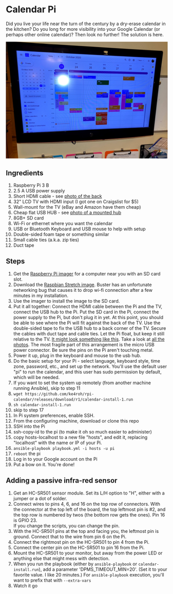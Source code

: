 # Calendar Pi
Did you live your life near the turn of the century by a dry-erase 
calendar in the kitchen?  Do you long for more visibility into your 
Google Calendar (or perhaps other online calendar)?  Then look no 
further!  The solution is here.

![Photo of the finished product mounted on a wall near clipboards, dry-erase, and files.](photos/Overview.jpg)

## Ingredients
1. Raspberry Pi 3 B
2. 2.5 A USB power supply
3. Short HDMI cable - see [photo of the back](photos/Back.jpg)
4. 32" LCD TV with HDMI input (I got one on Craigslist for $5)
5. Wall-mount for the TV (eBay and Amazon have them cheap)
6. Cheap flat USB HUB - see [photo of a mounted hub](photos/USBHub.jpg)
7. 8GB+ SD card
8. Wi-Fi or ethernet where you want the calendar
9. USB or Bluetooth Keyboard and USB mouse to help with setup
10. Double-sided foam tape or something similar
11. Small cable ties (a.k.a. zip ties) 
12. Duct tape

## Steps
1. Get the [Raspberry Pi imager](https://www.raspberrypi.org/downloads/) for a computer near you with an SD card slot.
2. Download the [Raspbian Stretch image](https://downloads.raspberrypi.org/raspbian_full/images/raspbian_full-2019-04-09/). 
Buster has an unfortunate networking bug that causes it to drop wi-fi connection after a few minutes in my installation.
3. Use the imager to install the image to the SD card.
4. Put it all together: Connect the HDMI cable between the Pi and the TV, connect the USB hub to the Pi. 
Put the SD card in the Pi, connect the power supply to the Pi, but don't plug it in yet. 
At this point, you should be able to see where the Pi will fit against the back of the TV.  Use the double-sided tape to fix the
USB hub to a back corner of the TV. Secure the cables with duct tape and cable ties. Let the Pi float, but keep it still relative
to the TV. [It might look something like this](photos/Back.jpg).  Take a look at [all the photos](photos).  The most fragile
part of this arrangement is the micro USB power connector.  Be sure the pins on the Pi aren't touching metal.
5. Power it up, plug in the keyboard and mouse to the usb hub.
6. Do the basic setup for your Pi - select language, keyboard style, time zone, password, etc., and set up the network.  You'll
use the default user "pi" to run the calendar, and this user has sudo permission by default, which will be needed.
7. If you want to set the system up remotely (from another machine running Ansible), skip to step 11
8. `wget https://github.com/ke4roh/rpi-calendar/releases/download/r1/calendar-install-1.run`
9. `sh calendar-install-1.run`
10. skip to step 17
11. In Pi system preferences, enable SSH.
12. From the configuring machine, download or clone this repo
13. SSH into the Pi
14. ssh-copy-id to the pi (to make it oh so much easier to administer)
15. copy hosts-localhost to a new file "hosts", and edit it, replacing "localhost" with the name or IP of your Pi.
16. `ansible-playbook playbook.yml -i hosts -u pi`
17. `reboot` the pi
18. Log in to your Google account on the Pi
19. Put a bow on it. You're done!

## Adding a passive infra-red sensor
1. Get an HC-SR501 sensor module.  Set its L/H option to "H", either with a jumper or a dot of solder.
2. Connect wires to pins 4, 6, and 16 on the top row of connectors. With the connector at the top left of the board,
the top leftmost pin is #2, and the top row is numbered by twos (the bottom row gets the ones). Pin 16 is GPIO 23.  
If you change the scripts, you can change the pin.  
3. With the HC-SR501 pins at the top and facing you, the leftmost pin is ground.  Connect that to the wire from pin 6 on the Pi.
4. Connect the rightmost pin on the HC-SR501 to pin 4 from the Pi.
5. Connect the center pin on the HC-SR501 to pin 16 from the Pi.
6. Mount the HC-SR501 to your monitor, but away from the power LED or anything else that might mess with detection.
7. When you run the playbook (either by `ansible-playbook` or `calendar-install.run`), add a parameter 'DPMS_TIMEOUT_MIN=20'.
(Set it to your favorite value.  I like 20 minutes.)  For `ansible-playbook` execution, you'll want to prefix that with `--extra-vars `
8. Watch it go 
